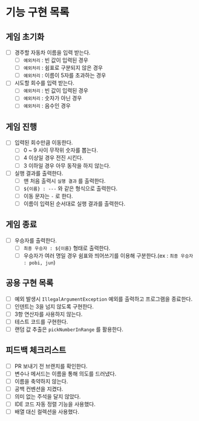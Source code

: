 # 기능 구현 목록
## 게임 초기화
- [ ] 경주할 자동차 이름을 입력 받는다.
  - [ ] `예외처리` : 빈 값이 입력된 경우 
  - [ ] `예외처리` : 쉼표로 구분되지 않은 경우
  - [ ] `예외처리` : 이름이 5자를 초과하는 경우
- [ ] 시도할 회수를 입력 받는다.
  - [ ] `예외처리` : 빈 값이 입력된 경우
  - [ ] `예외처리` : 숫자가 아닌 경우
  - [ ] `예외처리` : 음수인 경우

## 게임 진행
- [ ] 입력된 회수만큼 이동한다.
  - [ ] 0 ~ 9 사이 무작위 숫자를 뽑는다.
  - [ ] 4 이상일 경우 전진 시킨다.
  - [ ] 3 이하일 경우 아무 동작을 하지 않는다.
- [ ] 실행 결과를 출력한다.
  - [ ] 맨 처음 출력시 `실행 결과` 를 출력한다.
  - [ ] `${이름} : ---` 와 같은 형식으로 출력한다.
  - [ ] 이동 문자는 `-` 로 한다.
  - [ ] 이름이 입력된 순서대로 실행 결과를 출력한다.

## 게임 종료
- [ ] 우승자를 출력한다.
  - [ ] `최종 우승자 : ${이름}` 형태로 출력한다.
  - [ ] 우승자가 여러 명일 경우 쉼표와 띄어쓰기를 이용해 구분한다.(ex : `최종 우승자 : pobi, jun`)

## 공용 구현 목록
- [ ] 예외 발생시 `IllegalArgumentException` 예외를 출력하고 프로그램을 종료한다.
- [ ] 인덴트는 3을 넘지 않도록 구현한다.
- [ ] 3항 연산자를 사용하지 않는다.
- [ ] 테스트 코드를 구현한다.
- [ ] 랜덤 값 추출은 `pickNumberInRange` 를 활용한다.

## 피드백 체크리스트
- [ ] PR 보내기 전 브랜치를 확인한다.
- [ ] 변수나 메서드는 이름을 통해 의도를 드러냈다.
- [ ] 이름을 축약하지 않는다.
- [ ] 공백 컨벤션을 지켰다.
- [ ] 의미 없는 주석을 달지 않았다.
- [ ] IDE 코드 자동 정렬 기능을 사용했다.
- [ ] 배열 대신 컬렉션을 사용했다.